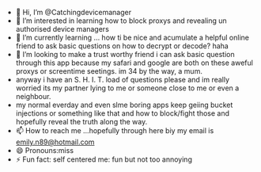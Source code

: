 - 👋 Hi, I’m @Catchingdevicemanager
- 👀 I’m interested in learning how to block proxys and revealing un authorised device managers
- 🌱 I’m currently learning ... how ti be nice and acumulate a helpful online friend to ask basic questions on how to decrypt or decode? haha 
- 💞️ I’m looking to make a trust worthy friend i can ask basic question through this app because my safari and google are both on these aweful proxys or screentime seetings. im 34 by the way, a mum.
- anyway i have an S. H. I. T. load of questions please and im really worried its my partner lying to me or someone close to me or even a neighbour.
- my normal everday and even slme boring apps keep geiing bucket injections or something like that and how to block/fight those and hopefully reveal the truth along the way.
- 📫 How to reach me ...hopefully through here biy my email is emily.n89@hotmail.com
- 😄 Pronouns:miss
- ⚡ Fun fact: self centered me: fun but not too annoying 

<!---
Catchingdevicemanager/Catchingdevicemanager is a ✨ special ✨ repository because its `README.md` (this file) appears on your GitHub profile.
You can click the Preview link to take a look at your changes.
--->
